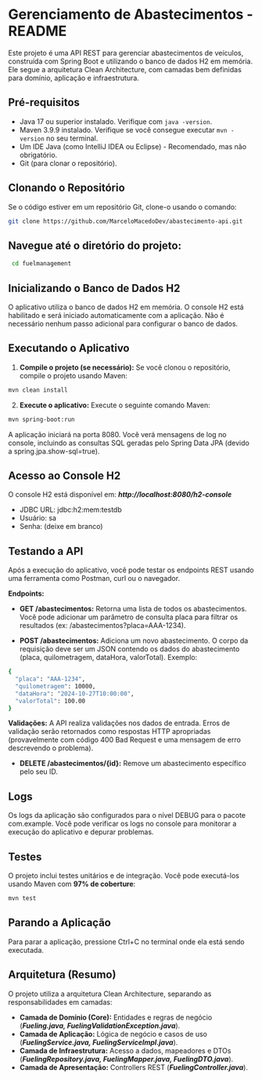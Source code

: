 # Gerenciamento de Abastecimentos - README

Este projeto é uma API REST para gerenciar abastecimentos de veículos, construída com Spring Boot e utilizando o banco de dados H2 em memória.  Ele segue a arquitetura Clean Architecture, com camadas bem definidas para domínio, aplicação e infraestrutura.

## Pré-requisitos

* Java 17 ou superior instalado.  Verifique com `java -version`.
* Maven 3.9.9 instalado.  Verifique se você consegue executar `mvn -version`   no seu terminal.
* Um IDE Java (como IntelliJ IDEA ou Eclipse) - Recomendado, mas não obrigatório.
* Git (para clonar o repositório).


## Clonando o Repositório  

Se o código estiver em um repositório Git, clone-o usando o comando:

```bash
git clone https://github.com/MarceloMacedoDev/abastecimento-api.git
```
## **Navegue até o diretório do projeto:**
```bash
 cd fuelmanagement
```
## Inicializando o Banco de Dados H2
O aplicativo utiliza o banco de dados H2 em memória. O console H2 está habilitado e será iniciado automaticamente com a aplicação. Não é necessário nenhum passo adicional para configurar o banco de dados.

## Executando o Aplicativo
1. **Compile o projeto (se necessário):** Se você clonou o repositório, compile o projeto usando Maven:
```bash
mvn clean install
```
 

2. **Execute o aplicativo:** Execute o seguinte comando Maven:
```bash
mvn spring-boot:run
```
 

A aplicação iniciará na porta 8080. Você verá mensagens de log no console, incluindo as consultas SQL geradas pelo Spring Data JPA (devido a spring.jpa.show-sql=true).

## Acesso ao Console H2
O console H2 está disponível em: ***http://localhost:8080/h2-console***

- JDBC URL: jdbc:h2:mem:testdb
- Usuário: sa
- Senha: (deixe em branco)
## Testando a API
Após a execução do aplicativo, você pode testar os endpoints REST usando uma ferramenta como Postman, curl ou o navegador.

**Endpoints:**

- **GET /abastecimentos:** Retorna uma lista de todos os abastecimentos. Você pode adicionar um parâmetro de consulta placa para filtrar os resultados (ex: /abastecimentos?placa=AAA-1234).

- **POST /abastecimentos:** Adiciona um novo abastecimento. O corpo da requisição deve ser um JSON contendo os dados do abastecimento (placa, quilometragem, dataHora, valorTotal). Exemplo:
```bash
{
  "placa": "AAA-1234",
  "quilometragem": 10000,
  "dataHora": "2024-10-27T10:00:00",
  "valorTotal": 100.00
}
```
**Validações:** A API realiza validações nos dados de entrada. Erros de validação serão retornados como respostas HTTP apropriadas (provavelmente com código 400 Bad Request e uma mensagem de erro descrevendo o problema).

- **DELETE /abastecimentos/{id}:** Remove um abastecimento específico pelo seu ID.

## Logs
Os logs da aplicação são configurados para o nível DEBUG para o pacote com.example. Você pode verificar os logs no console para monitorar a execução do aplicativo e depurar problemas.

## Testes
O projeto inclui testes unitários e de integração. Você pode executá-los usando Maven  com **97% de coberture**:
```bash
mvn test
 ```

## Parando a Aplicação
Para parar a aplicação, pressione Ctrl+C no terminal onde ela está sendo executada.

## Arquitetura (Resumo)
O projeto utiliza a arquitetura Clean Architecture, separando as responsabilidades em camadas:

- **Camada de Domínio (Core):** Entidades e regras de negócio (***Fueling.java, FuelingValidationException.java***).
- **Camada de Aplicação:** Lógica de negócio e casos de uso (***FuelingService.java, FuelingServiceImpl.java***).
- **Camada de Infraestrutura:** Acesso a dados, mapeadores e DTOs (***FuelingRepository.java, FuelingMapper.java, FuelingDTO.java***).
- **Camada de Apresentação:** Controllers REST (***FuelingController.java***).
 

